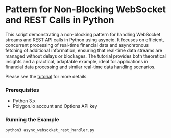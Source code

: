 # Pattern for Non-Blocking WebSocket and REST Calls in Python

This script demonstrating a non-blocking pattern for handling WebSocket streams and REST API calls in Python using asyncio. It focuses on efficient, concurrent processing of real-time financial data and asynchronous fetching of additional information, ensuring that real-time data streams are managed without delays or blockages. The tutorial provides both theoretical insights and a practical, adaptable example, ideal for applications in financial data processing and similar real-time data handling scenarios.

Please see the [tutorial](https://polygon.io/blog/pattern-for-non-blocking-websocket-and-rest-calls-in-python) for more details.

### Prerequisites

- Python 3.x
- Polygon.io account and Options API key

### Running the Example

```
python3 async_websocket_rest_handler.py
```